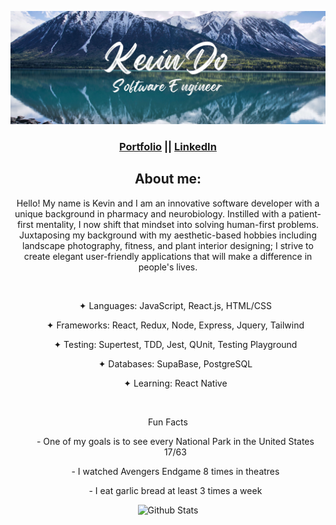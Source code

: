 ![Banner](ghbanner.jpg)

<div align="center">
  <h3>
    <a href="https://kevindo.dev"> Portfolio</a> ||
    <a href="https://www.linkedin.com/in/kdo/">LinkedIn </a>
  </h3>
  <h2 align="center"> About me: </h2> 
  <p align="center"> Hello! My name is Kevin and I am an innovative software developer with a unique background in pharmacy and neurobiology. Instilled with a patient-first mentality, I now shift that mindset into solving human-first problems. Juxtaposing my background with my aesthetic-based hobbies including landscape photography, fitness, and plant interior designing; I strive to create elegant user-friendly applications that will make a difference in people's lives.
  </p>
<br>
<ul>
  <p>✦ Languages: JavaScript, React.js, HTML/CSS</p>
  <p>✦ Frameworks: React, Redux, Node, Express, Jquery, Tailwind</p>
  <p>✦ Testing: Supertest, TDD, Jest, QUnit, Testing Playground</p>
  <p>✦ Databases: SupaBase, PostgreSQL</p>
  <p>✦ Learning: React Native</p>
</ul>
  <br>
  <p> Fun Facts
    <ul>
<p>- One of my goals is to see every National Park in the United States 17/63</p>
<p>- I watched Avengers Endgame 8 times in theatres</p>
<p>- I eat garlic bread at least 3 times a week</p>
    </ul>
  </p>

  ![Github Stats](https://github-readme-stats.vercel.app/api?username=kevindo1&show_icons=true&theme=tokyonight&hide=stars,issues)

</div>
<!--
**kevindo1/kevindo1** is a ✨ _special_ ✨ repository because its `README.md` (this file) appears on your GitHub profile.

Here are some ideas to get you started:

- 🔭 I’m currently working on ...
- 🌱 I’m currently learning ...
- 👯 I’m looking to collaborate on ...
- 🤔 I’m looking for help with ...
- 💬 Ask me about ...
- 📫 How to reach me: ...
- 😄 Pronouns: ...
- ⚡ Fun fact: ...
-->
